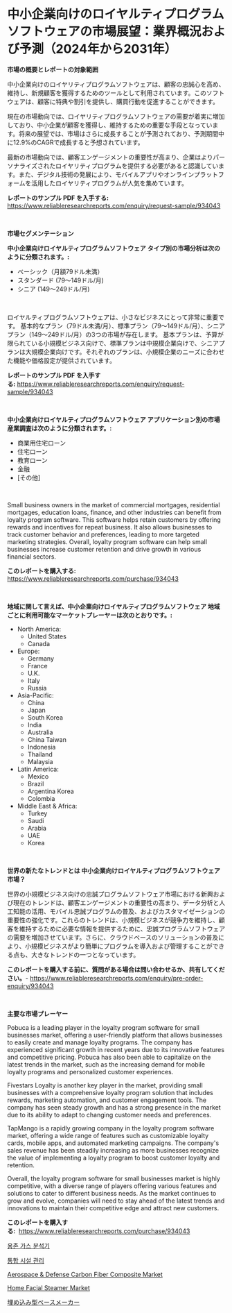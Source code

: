 <p><h1>中小企業向けのロイヤルティプログラムソフトウェアの市場展望：業界概況および予測（2024年から2031年）</h1></p><p><strong>市場の概要とレポートの対象範囲</strong></p>
<p><p>中小企業向けのロイヤリティプログラムソフトウェアは、顧客の忠誠心を高め、維持し、新規顧客を獲得するためのツールとして利用されています。このソフトウェアは、顧客に特典や割引を提供し、購買行動を促進することができます。</p><p>現在の市場動向では、ロイヤリティプログラムソフトウェアの需要が着実に増加しており、中小企業が顧客を獲得し、維持するための重要な手段となっています。将来の展望では、市場はさらに成長することが予測されており、予測期間中に12.9%のCAGRで成長すると予想されています。</p><p>最新の市場動向では、顧客エンゲージメントの重要性が高まり、企業はよりパーソナライズされたロイヤリティプログラムを提供する必要があると認識しています。また、デジタル技術の発展により、モバイルアプリやオンラインプラットフォームを活用したロイヤリティプログラムが人気を集めています。</p></p>
<p><strong>レポートのサンプル PDF を入手する:</strong> <a href="https://www.reliableresearchreports.com/enquiry/request-sample/934043">https://www.reliableresearchreports.com/enquiry/request-sample/934043</a></p>
<p>&nbsp;</p>
<p><strong>市場セグメンテーション</strong></p>
<p><strong>中小企業向けロイヤルティプログラムソフトウェア タイプ別の市場分析は次のように分類されます。:</strong></p>
<p><ul><li>ベーシック（月額79ドル未満）</li><li>スタンダード (79～149ドル/月)</li><li>シニア (149～249ドル/月)</li></ul></p>
<p>&nbsp;</p>
<p><p>ロイヤルティプログラムソフトウェアは、小さなビジネスにとって非常に重要です。 基本的なプラン（79ドル未満/月）、標準プラン（79〜149ドル/月）、シニアプラン（149〜249ドル/月）の3つの市場が存在します。 基本プランは、予算が限られている小規模ビジネス向けで、標準プランは中規模企業向けで、シニアプランは大規模企業向けです。それぞれのプランは、小規模企業のニーズに合わせた機能や価格設定が提供されています。</p></p>
<p><strong>レポートのサンプル PDF を入手する:</strong>&nbsp;<a href="https://www.reliableresearchreports.com/enquiry/request-sample/934043">https://www.reliableresearchreports.com/enquiry/request-sample/934043</a></p>
<p>&nbsp;</p>
<p><strong> 中小企業向けロイヤルティプログラムソフトウェア アプリケーション別の市場産業調査は次のように分類されます。:</strong></p>
<p><ul><li>商業用住宅ローン</li><li>住宅ローン</li><li>教育ローン</li><li>金融</li><li>[その他]</li></ul></p>
<p>&nbsp;</p>
<p><p>Small business owners in the market of commercial mortgages, residential mortgages, education loans, finance, and other industries can benefit from loyalty program software. This software helps retain customers by offering rewards and incentives for repeat business. It also allows businesses to track customer behavior and preferences, leading to more targeted marketing strategies. Overall, loyalty program software can help small businesses increase customer retention and drive growth in various financial sectors.</p></p>
<p><strong>このレポートを購入する:</strong>&nbsp; <a href="https://www.reliableresearchreports.com/purchase/934043">https://www.reliableresearchreports.com/purchase/934043</a></p>
<p>&nbsp;</p>
<p><strong>地域に関して言えば、中小企業向けロイヤルティプログラムソフトウェア 地域ごとに利用可能なマーケットプレーヤーは次のとおりです。:</strong></p>
<p><ul>
    <li>
        North America:
        <ul>
            <li>United States</li>
            <li>Canada</li>
        </ul>
    </li>
    <li>
        Europe:
        <ul>
            <li>Germany</li>
            <li>France</li>
            <li>U.K.</li>
            <li>Italy</li>
            <li>Russia</li>
        </ul>
    </li>
    <li>
        Asia-Pacific:
        <ul>
            <li>China</li>
            <li>Japan</li>
            <li>South Korea</li>
            <li>India</li>
            <li>Australia</li>
            <li>China Taiwan</li>
            <li>Indonesia</li>
            <li>Thailand</li>
            <li>Malaysia</li>
        </ul>
    </li>
    <li>
        Latin America:
        <ul>
            <li>Mexico</li>
            <li>Brazil</li>
            <li>Argentina Korea</li>
            <li>Colombia</li>
        </ul>
    </li>
    <li>
        Middle East & Africa:
        <ul>
            <li>Turkey</li>
            <li>Saudi</li>
            <li>Arabia</li>
            <li>UAE</li>
            <li>Korea</li>
        </ul>
    </li>
    </ul></p>
<p>&nbsp;</p>
<p><strong>世界の新たなトレンドとは 中小企業向けロイヤルティプログラムソフトウェア 市場？</strong></p>
<p><p>世界の小規模ビジネス向けの忠誠プログラムソフトウェア市場における新興および現在のトレンドは、顧客エンゲージメントの重要性の高まり、データ分析と人工知能の活用、モバイル忠誠プログラムの普及、およびカスタマイゼーションの重要性の強化です。これらのトレンドは、小規模ビジネスが競争力を維持し、顧客を維持するために必要な情報を提供するために、忠誠プログラムソフトウェアの需要を増加させています。さらに、クラウドベースのソリューションの普及により、小規模ビジネスがより簡単にプログラムを導入および管理することができる点も、大きなトレンドの一つとなっています。</p></p>
<p><strong>このレポートを購入する前に、質問がある場合は問い合わせるか、共有してください。</strong>- <a href="https://www.reliableresearchreports.com/enquiry/pre-order-enquiry/934043">https://www.reliableresearchreports.com/enquiry/pre-order-enquiry/934043</a></p>
<p>&nbsp;</p>
<p><strong>主要な市場プレーヤー</strong></p>
<p><p>Pobuca is a leading player in the loyalty program software for small businesses market, offering a user-friendly platform that allows businesses to easily create and manage loyalty programs. The company has experienced significant growth in recent years due to its innovative features and competitive pricing. Pobuca has also been able to capitalize on the latest trends in the market, such as the increasing demand for mobile loyalty programs and personalized customer experiences.</p><p>Fivestars Loyalty is another key player in the market, providing small businesses with a comprehensive loyalty program solution that includes rewards, marketing automation, and customer engagement tools. The company has seen steady growth and has a strong presence in the market due to its ability to adapt to changing customer needs and preferences.</p><p>TapMango is a rapidly growing company in the loyalty program software market, offering a wide range of features such as customizable loyalty cards, mobile apps, and automated marketing campaigns. The company's sales revenue has been steadily increasing as more businesses recognize the value of implementing a loyalty program to boost customer loyalty and retention.</p><p>Overall, the loyalty program software for small businesses market is highly competitive, with a diverse range of players offering various features and solutions to cater to different business needs. As the market continues to grow and evolve, companies will need to stay ahead of the latest trends and innovations to maintain their competitive edge and attract new customers.</p></p>
<p><strong>このレポートを購入する:</strong>&nbsp;&nbsp;<a href="https://www.reliableresearchreports.com/purchase/934043">https://www.reliableresearchreports.com/purchase/934043</a></p>
<p><p><a href="https://medium.com/@gerry_almeida/%EA%B0%80%EC%8A%A4-%EB%B6%84%EC%84%9D%EA%B8%B0-%EC%8B%9C%EC%9E%A5-%EC%84%B1%EA%B3%B5%EC%A0%81%EC%9D%B8-%EB%B9%84%EC%A6%88%EB%8B%88%EC%8A%A4-%EC%A0%84%EB%9E%B5%EC%9D%98-%EC%97%B4%EC%87%A0-2031%EB%85%84%EA%B9%8C%EC%A7%80-%EC%98%88%EC%B8%A1-4a28f543d843">용존 가스 분석기</a></p><p><a href="https://medium.com/@gerry_almeida/%ED%86%B5%ED%95%A9-%EC%8B%9C%EC%84%A4-%EA%B4%80%EB%A6%AC-%EC%8B%9C%EC%9E%A5-2031%EB%85%84%EA%B9%8C%EC%A7%80%EC%9D%98-%EB%8F%99%ED%96%A5-%EC%98%88%EC%B8%A1-%EB%B0%8F-%EA%B2%BD%EC%9F%81-%EB%B6%84%EC%84%9D-585cfa97336f">통합 시설 관리</a></p><p><a href="https://iodized-pantydraco-05c.notion.site/Aerospace-Defense-Carbon-Fiber-Composite-Market-Size-Market-Trends-and-Growth-Outlook-forecasted-0236f9c15a73473db6a388fa30185ea4">Aerospace & Defense Carbon Fiber Composite Market</a></p><p><a href="https://view.publitas.com/reportprime-1/home-facial-steamer-market-analysis-examines-its-scope-on-growth-opportunities-and-forecasted-trends-spanning-from-2024-to-2031/">Home Facial Steamer Market</a></p><p><a href="https://medium.com/@destineygrimes2023/%E5%9F%8B%E3%82%81%E8%BE%BC%E3%81%BF%E5%BC%8F%E3%83%9A%E3%83%BC%E3%82%B9%E3%83%A1%E3%83%BC%E3%82%AB%E3%83%BC%E5%B8%82%E5%A0%B4%E3%81%AE%E8%A6%8F%E6%A8%A1%E3%81%A8%E5%B8%82%E5%A0%B4%E5%8B%95%E5%90%91-%E5%AE%8C%E5%85%A8%E3%81%AA%E6%A5%AD%E7%95%8C%E6%A6%82%E8%A6%81-2024%E5%B9%B4%E3%81%8B%E3%82%892031%E5%B9%B4%E3%81%BE%E3%81%A7-2241dd89596c">埋め込み型ペースメーカー</a></p></p>